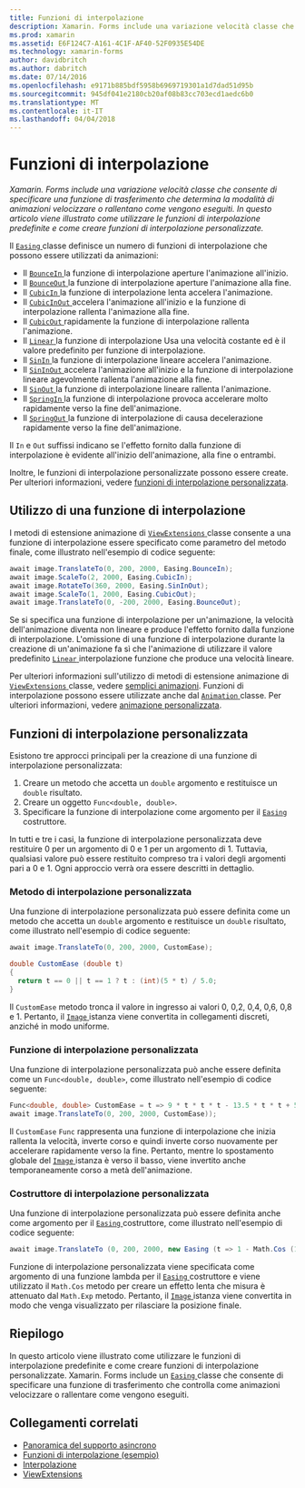 ```yaml
---
title: Funzioni di interpolazione
description: Xamarin. Forms include una variazione velocità classe che consente di specificare una funzione di trasferimento che determina la modalità di animazioni velocizzare o rallentano come vengono eseguiti. In questo articolo viene illustrato come utilizzare le funzioni di interpolazione predefinite e come creare funzioni di interpolazione personalizzate.
ms.prod: xamarin
ms.assetid: E6F124C7-A161-4C1F-AF40-52F0935E54DE
ms.technology: xamarin-forms
author: davidbritch
ms.author: dabritch
ms.date: 07/14/2016
ms.openlocfilehash: e9171b885bdf5958b6969719301a1d7dad51d95b
ms.sourcegitcommit: 945df041e2180cb20af08b83cc703ecd1aedc6b0
ms.translationtype: MT
ms.contentlocale: it-IT
ms.lasthandoff: 04/04/2018
---
```

# <a name="easing-functions"></a>Funzioni di interpolazione

_Xamarin. Forms include una variazione velocità classe che consente di specificare una funzione di trasferimento che determina la modalità di animazioni velocizzare o rallentano come vengono eseguiti. In questo articolo viene illustrato come utilizzare le funzioni di interpolazione predefinite e come creare funzioni di interpolazione personalizzate._


Il [ `Easing` ](https://developer.xamarin.com/api/type/Xamarin.Forms.Easing/) classe definisce un numero di funzioni di interpolazione che possono essere utilizzati da animazioni:

- Il [ `BounceIn` ](https://developer.xamarin.com/api/field/Xamarin.Forms.Easing.BounceIn/) la funzione di interpolazione aperture l'animazione all'inizio.
- Il [ `BounceOut` ](https://developer.xamarin.com/api/field/Xamarin.Forms.Easing.BounceOut/) la funzione di interpolazione aperture l'animazione alla fine.
- Il [ `CubicIn` ](https://developer.xamarin.com/api/field/Xamarin.Forms.Easing.CubicIn/) la funzione di interpolazione lenta accelera l'animazione.
- Il [ `CubicInOut` ](https://developer.xamarin.com/api/field/Xamarin.Forms.Easing.CubicInOut/) accelera l'animazione all'inizio e la funzione di interpolazione rallenta l'animazione alla fine.
- Il [ `CubicOut` ](https://developer.xamarin.com/api/field/Xamarin.Forms.Easing.CubicOut/) rapidamente la funzione di interpolazione rallenta l'animazione.
- Il [ `Linear` ](https://developer.xamarin.com/api/field/Xamarin.Forms.Easing.Linear/) la funzione di interpolazione Usa una velocità costante ed è il valore predefinito per funzione di interpolazione.
- Il [ `SinIn` ](https://developer.xamarin.com/api/field/Xamarin.Forms.Easing.SinIn/) la funzione di interpolazione lineare accelera l'animazione.
- Il [ `SinInOut` ](https://developer.xamarin.com/api/field/Xamarin.Forms.Easing.SinInOut/) accelera l'animazione all'inizio e la funzione di interpolazione lineare agevolmente rallenta l'animazione alla fine.
- Il [ `SinOut` ](https://developer.xamarin.com/api/field/Xamarin.Forms.Easing.SinOut/) la funzione di interpolazione lineare rallenta l'animazione.
- Il [ `SpringIn` ](https://developer.xamarin.com/api/field/Xamarin.Forms.Easing.SpringIn/) la funzione di interpolazione provoca accelerare molto rapidamente verso la fine dell'animazione.
- Il [ `SpringOut` ](https://developer.xamarin.com/api/field/Xamarin.Forms.Easing.SpringOut/) la funzione di interpolazione di causa decelerazione rapidamente verso la fine dell'animazione.

Il `In` e `Out` suffissi indicano se l'effetto fornito dalla funzione di interpolazione è evidente all'inizio dell'animazione, alla fine o entrambi.

Inoltre, le funzioni di interpolazione personalizzate possono essere create. Per ulteriori informazioni, vedere [funzioni di interpolazione personalizzata](#customeasing).

## <a name="consuming-an-easing-function"></a>Utilizzo di una funzione di interpolazione

I metodi di estensione animazione di [ `ViewExtensions` ](https://developer.xamarin.com/api/type/Xamarin.Forms.ViewExtensions/) classe consente a una funzione di interpolazione essere specificato come parametro del metodo finale, come illustrato nell'esempio di codice seguente:

```csharp
await image.TranslateTo(0, 200, 2000, Easing.BounceIn);
await image.ScaleTo(2, 2000, Easing.CubicIn);
await image.RotateTo(360, 2000, Easing.SinInOut);
await image.ScaleTo(1, 2000, Easing.CubicOut);
await image.TranslateTo(0, -200, 2000, Easing.BounceOut);
```

Se si specifica una funzione di interpolazione per un'animazione, la velocità dell'animazione diventa non lineare e produce l'effetto fornito dalla funzione di interpolazione. L'omissione di una funzione di interpolazione durante la creazione di un'animazione fa sì che l'animazione di utilizzare il valore predefinito [ `Linear` ](https://developer.xamarin.com/api/field/Xamarin.Forms.Easing.Linear/) interpolazione funzione che produce una velocità lineare.

Per ulteriori informazioni sull'utilizzo di metodi di estensione animazione di [ `ViewExtensions` ](https://developer.xamarin.com/api/type/Xamarin.Forms.ViewExtensions/) classe, vedere [semplici animazioni](~/xamarin-forms/user-interface/animation/simple.md). Funzioni di interpolazione possono essere utilizzate anche dal [ `Animation` ](https://developer.xamarin.com/api/type/Xamarin.Forms.Animation/) classe. Per ulteriori informazioni, vedere [animazione personalizzata](~/xamarin-forms/user-interface/animation/custom.md).

<a name="customeasing" />

## <a name="custom-easing-functions"></a>Funzioni di interpolazione personalizzata

Esistono tre approcci principali per la creazione di una funzione di interpolazione personalizzata:

1. Creare un metodo che accetta un `double` argomento e restituisce un `double` risultato.
1. Creare un oggetto `Func<double, double>`.
1. Specificare la funzione di interpolazione come argomento per il [ `Easing` ](https://developer.xamarin.com/api/type/Xamarin.Forms.Easing/) costruttore.

In tutti e tre i casi, la funzione di interpolazione personalizzata deve restituire 0 per un argomento di 0 e 1 per un argomento di 1. Tuttavia, qualsiasi valore può essere restituito compreso tra i valori degli argomenti pari a 0 e 1. Ogni approccio verrà ora essere descritti in dettaglio.

### <a name="custom-easing-method"></a>Metodo di interpolazione personalizzata

Una funzione di interpolazione personalizzata può essere definita come un metodo che accetta un `double` argomento e restituisce un `double` risultato, come illustrato nell'esempio di codice seguente:

```csharp
await image.TranslateTo(0, 200, 2000, CustomEase);

double CustomEase (double t)
{
  return t == 0 || t == 1 ? t : (int)(5 * t) / 5.0;
}
```

Il `CustomEase` metodo tronca il valore in ingresso ai valori 0, 0,2, 0,4, 0,6, 0,8 e 1. Pertanto, il [ `Image` ](https://developer.xamarin.com/api/type/Xamarin.Forms.Image/) istanza viene convertita in collegamenti discreti, anziché in modo uniforme.

### <a name="custom-easing-func"></a>Funzione di interpolazione personalizzata

Una funzione di interpolazione personalizzata può anche essere definita come un `Func<double, double>`, come illustrato nell'esempio di codice seguente:

```csharp
Func<double, double> CustomEase = t => 9 * t * t * t - 13.5 * t * t + 5.5 * t;
await image.TranslateTo(0, 200, 2000, CustomEase));
```

Il `CustomEase` `Func` rappresenta una funzione di interpolazione che inizia rallenta la velocità, inverte corso e quindi inverte corso nuovamente per accelerare rapidamente verso la fine. Pertanto, mentre lo spostamento globale del [ `Image` ](https://developer.xamarin.com/api/type/Xamarin.Forms.Image/) istanza è verso il basso, viene invertito anche temporaneamente corso a metà dell'animazione.

### <a name="custom-easing-constructor"></a>Costruttore di interpolazione personalizzata

Una funzione di interpolazione personalizzata può essere definita anche come argomento per il [ `Easing` ](https://developer.xamarin.com/api/type/Xamarin.Forms.Easing/) costruttore, come illustrato nell'esempio di codice seguente:

```csharp
await image.TranslateTo (0, 200, 2000, new Easing (t => 1 - Math.Cos (10 * Math.PI * t) * Math.Exp (-5 * t)));
```

Funzione di interpolazione personalizzata viene specificata come argomento di una funzione lambda per il [ `Easing` ](https://developer.xamarin.com/api/type/Xamarin.Forms.Easing/) costruttore e viene utilizzato il `Math.Cos` metodo per creare un effetto lenta che misura è attenuato dal `Math.Exp` metodo. Pertanto, il [ `Image` ](https://developer.xamarin.com/api/type/Xamarin.Forms.Image/) istanza viene convertita in modo che venga visualizzato per rilasciare la posizione finale.

## <a name="summary"></a>Riepilogo

In questo articolo viene illustrato come utilizzare le funzioni di interpolazione predefinite e come creare funzioni di interpolazione personalizzate. Xamarin. Forms include un [ `Easing` ](https://developer.xamarin.com/api/type/Xamarin.Forms.Easing/) classe che consente di specificare una funzione di trasferimento che controlla come animazioni velocizzare o rallentare come vengono eseguiti.



## <a name="related-links"></a>Collegamenti correlati

- [Panoramica del supporto asincrono](~/cross-platform/platform/async.md)
- [Funzioni di interpolazione (esempio)](https://developer.xamarin.com/samples/xamarin-forms/userinterface/animation/easing/)
- [Interpolazione](https://developer.xamarin.com/api/type/Xamarin.Forms.Easing/)
- [ViewExtensions](https://developer.xamarin.com/api/type/Xamarin.Forms.ViewExtensions/)
